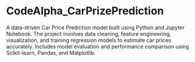 # CodeAlpha_CarPrizePrediction
A data-driven Car Price Prediction model built using Python and Jupyter Notebook. The project involves data cleaning, feature engineering, visualization, and training regression models to estimate car prices accurately. Includes model evaluation and performance comparison using Scikit-learn, Pandas, and Matplotlib.
